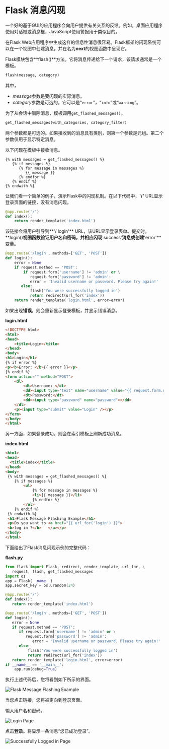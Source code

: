 # Flask 消息闪现

一个好的基于GUI的应用程序会向用户提供有关交互的反馈。例如，桌面应用程序使用对话框或消息框，JavaScript使用警报用于类似目的。

在Flask Web应用程序中生成这样的信息性消息很容易。Flask框架的闪现系统可以在一个视图中创建消息，并在名为**next**的视图函数中呈现它。

Flask模块包含**flash()**方法。它将消息传递给下一个请求，该请求通常是一个模板。

```python
flash(message, category)
```

其中，

- *message*参数是要闪现的实际消息。
- *category*参数是可选的。它可以是“`error`”，“`info`”或“`warning`”。

为了从会话中删除消息，模板调用`get_flashed_messages()`。

```python
get_flashed_messages(with_categories, category_filter)
```

两个参数都是可选的。如果接收到的消息具有类别，则第一个参数是元组。第二个参数仅用于显示特定消息。

以下闪现在模板中接收消息。

```jinja2
{% with messages = get_flashed_messages() %}
   {% if messages %}
      {% for message in messages %}
         {{ message }}
      {% endfor %}
   {% endif %}
{% endwith %}
```

让我们看一个简单的例子，演示Flask中的闪现机制。在以下代码中，**'/'** URL显示登录页面的链接，没有消息闪现。

```python
@app.route('/')
def index():
    return render_template('index.html')
```

该链接会将用户引导到**'/ login'** URL，该URL显示登录表单。提交时，**login()**视图函数验证用户名和密码，并相应闪现**'success'**消息或创建**'error'**变量。

```python
@app.route('/login', methods=['GET', 'POST'])
def login():
    error = None
    if request.method == 'POST':
        if request.form['username'] != 'admin' or \
           request.form['password'] != 'admin':
           error = 'Invalid username or password. Please try again!'
       else:
           flash('You were successfully logged in')
           return redirect(url_for('index'))
    return render_template('login.html', error=error)
```

如果出现**错误**，则会重新显示登录模板，并显示错误消息。

**login.html**

```html
<!DOCTYPE html>
<html>
<head>
    <title>Login</title>
</head>
<body>
<h1>Login</h1>
{% if error %}
<p><b>Error: </b>{{ error }}</p>
{% endif %}
<form action="" method="POST">
    <dl>
        <dt>Username: </dt>
        <dd><input type="text" name="username" value="{{ request.form.uesrname }}"></dd>
        <dt>Password:</dt>
        <dd><input type="password" name="password"></dd>
    </dl>
    <p><input type="submit" value="Login" /></p>
</form>
</body>
</html>
```

另一方面，如果登录成功，则会在索引模板上刷新成功消息。

**index.html**

```html
<html>
<head>
  <title>index</title>
</head>
<body>
 {% with messages = get_flashed_messages() %}
    {% if messages %}
        <ul>
            {% for message in messages %}
            <li>{{ message }}</li>
            {% endfor %}
        </ul>
    {% endif %}
 {% endwith %}
 <h1>Flask Message Flashing Example</h1>
 <p>Do you want to <a href="{{ url_for('login') }}">
 <b>log in ?</b>   </a></p>
</body>
</html>
```

下面给出了Flask消息闪现示例的完整代码：

**flash.py**

```python
from flask import Flask, redirect, render_template, url_for, \
   request, flash, get_flashed_messages
import os
app = Flask(__name__)
app.secret_key = os.urandom(24)

@app.route('/')
def index():
   return render_template('index.html')

@app.route('/login', methods=['GET', 'POST'])
def login():
   error = None
   if request.method == 'POST':
      if request.form['username'] != 'admin' or \
         request.form['password'] != 'admin':
            error = 'Invalid username or password. Please try again!'
      else:
          flash('You were successfully logged in')
          return redirect(url_for('index'))
   return render_template('login.html', error=error)
if __name__ == '__main__':
    app.run(debug=True)
```

执行上述代码后，您将看到如下所示的界面。

![Flask Message Flashing Example](https://atts.w3cschool.cn/attachments/tuploads/flask/flask_message_flashing_example.jpg)

当您点击链接，您将被定向到登录页面。

输入用户名和密码。

![Login Page](https://atts.w3cschool.cn/attachments/tuploads/flask/login_page.jpg)

点击**登录**。将显示一条消息“您已成功登录”。

![Successfully Logged in Page](https://atts.w3cschool.cn/attachments/tuploads/flask/successfully_logged_in_page.jpg)